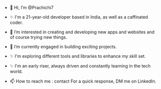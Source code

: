 - 👋 Hi, I’m @Prachichi7
- ✨ I'm a 21-year-old developer based in India, as well as a caffinated coder.
- 👀 I’m interested in creating and developing new apps and websites and of course trying new things.
- 🌱 I’m currently engaged in building exciting projects.
- ✨ I'm exploring different tools and libraries to enhance my skill set.
- ✨ I'm an early riser, always driven and constantly learning in the tech world.
  
- 📫 How to reach me : contact For a quick response, DM me on LinkedIn.

<!---
Prachichi7/Prachichi7 is a ✨ special ✨ repository because its `README.md` (this file) appears on your GitHub profile.
You can click the Preview link to take a look at your changes.
--->
